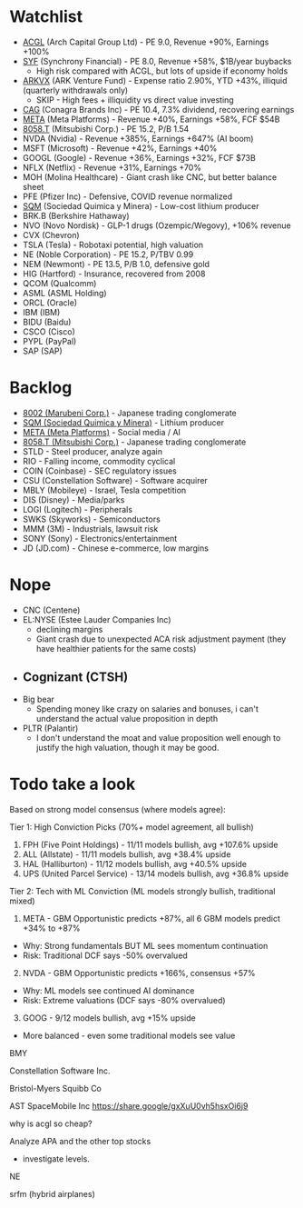 # Watchlist
- [ACGL](watchlist/ACGL.md) (Arch Capital Group Ltd) - PE 9.0, Revenue +90%, Earnings +100%
- [SYF](watchlist/SYF.md) (Synchrony Financial) - PE 8.0, Revenue +58%, $1B/year buybacks
    - High risk compared with ACGL, but lots of upside if economy holds
- [ARKVX](watchlist/ARKVX.md) (ARK Venture Fund) - Expense ratio 2.90%, YTD +43%, illiquid (quarterly withdrawals only)
    - SKIP - High fees + illiquidity vs direct value investing
- [CAG](watchlist/CAG.md) (Conagra Brands Inc) - PE 10.4, 7.3% dividend, recovering earnings
- [META](watchlist/META.md) (Meta Platforms) - Revenue +40%, Earnings +58%, FCF $54B
- [8058.T](watchlist/8058.md) (Mitsubishi Corp.) - PE 15.2, P/B 1.54
- NVDA (Nvidia) - Revenue +385%, Earnings +647% (AI boom)
- MSFT (Microsoft) - Revenue +42%, Earnings +40%
- GOOGL (Google) - Revenue +36%, Earnings +32%, FCF $73B
- NFLX (Netflix) - Revenue +31%, Earnings +70%
- MOH (Molina Healthcare) - Giant crash like CNC, but better balance sheet
- PFE (Pfizer Inc) - Defensive, COVID revenue normalized
- [SQM](watchlist/SQM.md) (Sociedad Quimica y Minera) - Low-cost lithium producer
- BRK.B (Berkshire Hathaway)
- NVO (Novo Nordisk) - GLP-1 drugs (Ozempic/Wegovy), +106% revenue
- CVX (Chevron)
- TSLA (Tesla) - Robotaxi potential, high valuation
- NE (Noble Corporation) - PE 15.2, P/TBV 0.99
- NEM (Newmont) - PE 13.5, P/B 1.0, defensive gold
- HIG (Hartford) - Insurance, recovered from 2008
- QCOM (Qualcomm)
- ASML (ASML Holding)
- ORCL (Oracle)
- IBM (IBM)
- BIDU (Baidu)
- CSCO (Cisco)
- PYPL (PayPal)
- SAP (SAP)

# Backlog
- [8002 (Marubeni Corp.)](watchlist/8002.md) - Japanese trading conglomerate
- [SQM (Sociedad Quimica y Minera)](watchlist/SQM.md) - Lithium producer
- [META (Meta Platforms)](watchlist/META.md) - Social media / AI
- [8058.T (Mitsubishi Corp.)](watchlist/8058.md) - Japanese trading conglomerate
- STLD - Steel producer, analyze again
- RIO - Falling income, commodity cyclical
- COIN (Coinbase) - SEC regulatory issues
- CSU (Constellation Software) - Software acquirer
- MBLY (Mobileye) - Israel, Tesla competition
- DIS (Disney) - Media/parks
- LOGI (Logitech) - Peripherals
- SWKS (Skyworks) - Semiconductors
- MMM (3M) - Industrials, lawsuit risk
- SONY (Sony) - Electronics/entertainment
- JD (JD.com) - Chinese e-commerce, low margins

# Nope
- CNC (Centene)
- EL:NYSE (Estee Lauder Companies Inc)
    - declining margins
  - Giant crash due to unexpected ACA risk adjustment payment (they have healthier patients for the same costs)
- Cognizant (CTSH)
  - 
- Big bear
    - Spending money like crazy on salaries and bonuses, i can't understand the actual value proposition in depth
- PLTR (Palantir)
    - I don't understand the moat and value proposition well enough to justify the high valuation, though it may be good.

# Todo take a look
Based on strong model consensus (where models agree):

Tier 1: High Conviction Picks (70%+ model agreement, all bullish)

1. FPH (Five Point Holdings) - 11/11 models bullish, avg +107.6% upside
2. ALL (Allstate) - 11/11 models bullish, avg +38.4% upside
3. HAL (Halliburton) - 11/12 models bullish, avg +40.5% upside
4. UPS (United Parcel Service) - 13/14 models bullish, avg +36.8% upside

Tier 2: Tech with ML Conviction (ML models strongly bullish, traditional mixed)

1. META - GBM Opportunistic predicts +87%, all 6 GBM models predict +34% to +87%
- Why: Strong fundamentals BUT ML sees momentum continuation
- Risk: Traditional DCF says -50% overvalued
2. NVDA - GBM Opportunistic predicts +166%, consensus +57%
- Why: ML models see continued AI dominance
- Risk: Extreme valuations (DCF says -80% overvalued)
3. GOOG - 9/12 models bullish, avg +15% upside
- More balanced - even some traditional models see value


BMY

Constellation Software Inc. 

Bristol-Myers Squibb Co

AST SpaceMobile Inc https://share.google/gxXuU0vh5hsxOi6j9

why is acgl so cheap?


Analyze APA and the other top stocks

- investigate levels.

NE


srfm (hybrid airplanes)